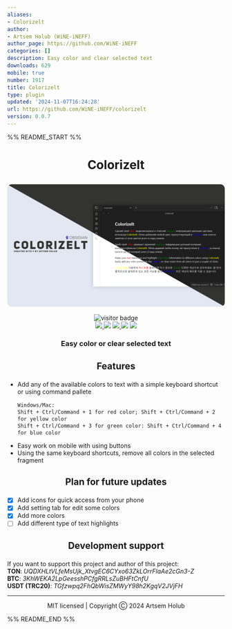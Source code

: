 ```yaml
---
aliases:
- Colorizelt
author:
- Artsem Holub (WiNE-iNEFF)
author_page: https://github.com/WiNE-iNEFF
categories: []
description: Easy color and clear selected text
downloads: 629
mobile: true
number: 1917
title: Colorizelt
type: plugin
updated: '2024-11-07T16:24:28'
url: https://github.com/WiNE-iNEFF/colorizelt
version: 0.0.7
---
```


%% README_START %%

# <p align="center">Colorizelt</p>
<img src="https://github.com/WiNE-iNEFF/colorizelt/blob/main/img/colorizelt.png" style="border-radius: 10px;">
<p align="center">
    <img src='https://visitor-badge.laobi.icu/badge?page_id=WiNE-iNEFF.obsidian-colorizelt&&right_color=green&left_text=Visitors' alt='visitor badge'><br>
    <a href="https://github.com/WiNE-iNEFF/colorizelt/releases/latest">
        <img src="https://img.shields.io/github/manifest-json/v/WiNE-iNEFF/colorizelt?color=blue">
    </a>
    <img src="https://img.shields.io/github/release-date/WiNE-iNEFF/colorizelt">
    <a href="https://github.com/WiNE-iNEFF/colorizelt/blob/main/LICENSE">
        <img src="https://img.shields.io/github/license/WiNE-iNEFF/colorizelt">
    </a>
    <img src="https://img.shields.io/github/downloads/WiNE-iNEFF/colorizelt/total">
    <a href="https://github.com/WiNE-iNEFF/colorizelt/issues">
        <img src="https://img.shields.io/github/issues/WiNE-iNEFF/colorizelt">
    </a>
</p>

### <p align="center">Easy color or clear selected text</p>

## <p align="center">Features</p>
- Add any of the available colors to text with a simple keyboard shortcut or using command pallete
  ```
  Windows/Mac:
  Shift + Ctrl/Command + 1 for red color; Shift + Ctrl/Command + 2 for yellow color
  Shift + Ctrl/Command + 3 for green color: Shift + Ctrl/Command + 4 for blue color
  ```
- Easy work on mobile with using buttons
- Using the same keyboard shortcuts, remove all colors in the selected fragment

## <p align="center">Plan for future updates</p>
- [x] Add icons for quick access from your phone
- [x] Add setting tab for edit some colors
- [x] Add more colors
- [ ] Add different type of text highlights

## <p align="center">Development support</p>
If you want to support this project and author of this project:</br>
**TON**: *UQDXHLtVLfeMsUjk_XtvgEC6CYxo63ZkLOrrFlaAe2cGn3-Z*</br>
**BTC**: *3KhWEKA2LpGeesshPCfgRRLsZuBHFtCnfU*</br>
**USDT (TRC20)**: *TGfzwpq2FhQbWisZMWyY98h2KgqV2JVjFH*

<hr>
<p align="center">MIT licensed | Copyright Ⓒ 2024 Artsem Holub</p>


%% README_END %%